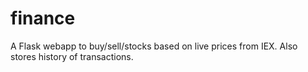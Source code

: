 # finance
A Flask webapp to buy/sell/stocks based on live prices from IEX. Also stores history of transactions.

